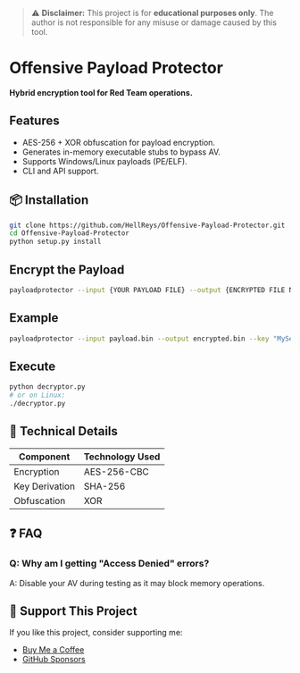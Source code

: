 > ⚠️ **Disclaimer:** This project is for **educational purposes only**. The author is not responsible for any misuse or damage caused by this tool.

# Offensive Payload Protector  
**Hybrid encryption tool for Red Team operations.**  

## Features  
- AES-256 + XOR obfuscation for payload encryption.  
- Generates in-memory executable stubs to bypass AV.  
- Supports Windows/Linux payloads (PE/ELF).
- CLI and API support.

## 📦 Installation
```bash
git clone https://github.com/HellReys/Offensive-Payload-Protector.git
cd Offensive-Payload-Protector
python setup.py install
```
## Encrypt the Payload 
```bash
payloadprotector --input {YOUR PAYLOAD FILE} --output {ENCRYPTED FILE NAME} --key {"YOUR SECRET PASSWORD"} --xor_key {"YOUR XOR KEY"}
```
## Example
```bash
payloadprotector --input payload.bin --output encrypted.bin --key "MySecretPassword" --xor_key "1a2b3c4d"
```
## Execute
```bash
python decryptor.py
# or on Linux:
./decryptor.py
```


## 🔧 Technical Details
| Component       | Technology Used |
|----------------|----------------|
| Encryption     | AES-256-CBC    |
| Key Derivation | SHA-256        |
| Obfuscation    | XOR            |


## ❓ FAQ
### Q: Why am I getting "Access Denied" errors?
A: Disable your AV during testing as it may block memory operations.


## 💖 Support This Project
If you like this project, consider supporting me:  
- [Buy Me a Coffee](https://buymeacoffee.com/hellreys)
- [GitHub Sponsors](https://github.com/sponsors/HellReys)
